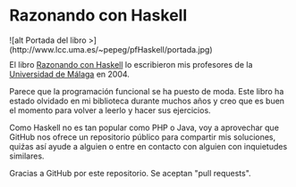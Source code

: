 # Razonando con Haskell

<div style="float:left;margin:0 10px 10px 0" markdown="1">
![alt Portada del libro >](http://www.lcc.uma.es/~pepeg/pfHaskell/portada.jpg)
</div>

El libro [Razonando con Haskell](http://www.lcc.uma.es/~pepeg/pfHaskell/) lo escribieron mis profesores de la [Universidad de Málaga](https://www.uma.es) en 2004.

Parece que la programación funcional se ha puesto de moda. Este libro ha estado olvidado en mi biblioteca durante muchos años y creo que es buen el momento para volver a leerlo y hacer sus ejercicios.

Como Haskell no es tan popular como PHP o Java, voy a aprovechar que GitHub nos ofrece un repositorio público para compartir mis soluciones, quiźas así ayude a alguien o entre en contacto con alguien con inquietudes similares.

Gracias a GitHub por este repositorio. Se aceptan "pull requests".
